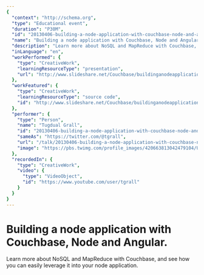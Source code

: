 ```yaml
---
{
  "context": "http://schema.org",
  "type": "Educational event",
  "duration": "P30M",
  "id": "20130406-building-a-node-application-with-couchbase-node-and-angular",
  "name": "Building a node application with Couchbase, Node and Angular.",
  "description": "Learn more about NoSQL and MapReduce with Couchbase, and see how you can easily leverage it into your node application.",
  "inLanguage": "en",
  "workPerformed": {
    "type": "CreativeWork",
    "learningResourceType": "presentation",
    "url": "http://www.slideshare.net/Couchbase/buildinganodeapplicationwithcouchbasenodeandangularbarcelonajs/"
  },
  "workFeatured": {
    "type": "CreativeWork",
    "learningResourceType": "source code",
    "id": "http://www.slideshare.net/Couchbase/buildinganodeapplicationwithcouchbasenodeandangularbarcelonajs/"
  },
  "performer": {
    "type": "Person",
    "name": "Tugdual Grall",
    "id": "20130406-building-a-node-application-with-couchbase-node-and-angular",
    "sameAs": "https://twitter.com/@tgrall",
    "url": "/talk/20130406-building-a-node-application-with-couchbase-node-and-angular.html",
    "image": "https://pbs.twimg.com/profile_images/420663813042479104/UyAEiEiy.jpeg"
  },
  "recordedIn": {
    "type": "CreativeWork",
    "video": {
      "type": "VideoObject",
      "id": "https://www.youtube.com/user/tgrall"
    }
  }
}
---
```

# Building a node application with Couchbase, Node and Angular.

Learn more about NoSQL and MapReduce with Couchbase, and see how you can easily leverage it into your node application.